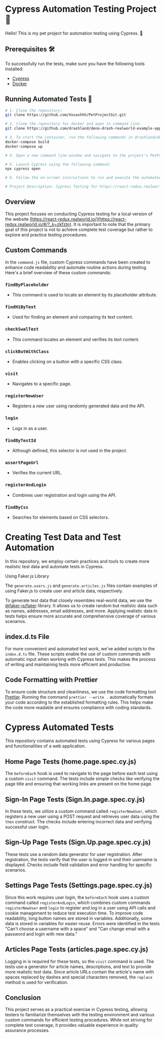 # Cypress Automation Testing Project 🚀

Hello! This is my pet project for automation testing using Cypress. 🧪

## Prerequisites 🛠️

To successfully run the tests, make sure you have the following tools installed:

- [Cypress](https://www.cypress.io/)
- [Docker](https://www.docker.com/)

## Running Automated Tests 🏃

```bash
# 1. Clone the repository:
git clone https://github.com/Vovashhh/PetProjectGit.git

# 2. Clone the repository for docker and open in command line:
git clone https://github.com/drashland/deno-drash-realworld-example-app.git

# 3. To start the container, run the following commands in drashland/deno-drash-realworld:
docker-compose build
docker-compose up

# 4. Open a new command line window and navigate to the project's PetProjectGit.

# 5. Launch Cypress using the following command:
npx cypress open

# 6. Follow the on-screen instructions to run and execute the automated tests. 🧐

# Project Description: Cypress Testing for https://react-redux.realworld.io/

```

## Overview

This project focuses on conducting Cypress testing for a local version of the website [https://react-redux.realworld.io/](https://react-redux.realworld.io/#/?_k=zkfztn). It is important to note that the primary goal of this project is not to achieve complete test coverage but rather to explore and practice testing procedures.

## Custom Commands

In the `command.js` file, custom Cypress commands have been created to enhance code readability and automate routine actions during testing. Here's a brief overview of these custom commands:

### `findByPlaceholder`

- This command is used to locate an element by its placeholder attribute.

### `findH1ByText`

- Used for finding an element and comparing its text content.

### `checkSwalText`

- This command locates an element and verifies its text content.

### `clickButWithClass`

- Enables clicking on a button with a specific CSS class.

### `visit`

- Navigates to a specific page.

### `registerNewUser`

- Registers a new user using randomly generated data and the API.

### `login`

- Logs in as a user.

### `findByTestId`

- Although defined, this selector is not used in the project.

### `assertPageUrl`

- Verifies the current URL.

### `registerAndLogin`

- Combines user registration and login using the API.

### `findByCss`

- Searches for elements based on CSS selectors.

# Creating Test Data and Test Automation

In this repository, we employ certain practices and tools to create more realistic test data and automate tests in Cypress.

Using Faker.js Library

The `generate.users.js` and `generate.articles.js` files contain examples of using Faker.js to create user and article data, respectively.

To generate test data that closely resembles real-world data, we use the [@faker-js/faker](https://github.com/marak/Faker.js/) library. It allows us to create random but realistic data such as names, addresses, email addresses, and more. Applying realistic data in tests helps ensure more accurate and comprehensive coverage of various scenarios.

## index.d.ts File

For more convenient and automated test work, we've added scripts to the `index.d.ts` file. These scripts enable the use of custom commands with automatic input when working with Cypress tests. This makes the process of writing and maintaining tests more efficient and productive.

## Code Formatting with Prettier

To ensure code structure and cleanliness, we use the code formatting tool [Prettier](https://prettier.io/). Running the command `prettier --write .` automatically formats your code according to the established formatting rules. This helps make the code more readable and ensures compliance with coding standards.

# Cypress Automated Tests

This repository contains automated tests using Cypress for various pages and functionalities of a web application.

## Home Page Tests (home.page.spec.cy.js)

The `beforeEach` hook is used to navigate to the page before each test using a custom `visit` command. The tests include simple checks like verifying the page title and ensuring that working links are present on the home page.

## Sign-In Page Tests (Sign.In.page.spec.cy.js)

In these tests, we utilize a custom command called `registerNewUser`, which registers a new user using a POST request and retrieves user data using the `then` construct. The checks include entering incorrect data and verifying successful user login.

## Sign-Up Page Tests (Sign.Up.page.spec.cy.js)

These tests use a random data generator for user registration. After registration, the tests verify that the user is logged in and their username is displayed. Checks include field validation and error handling for specific scenarios.

## Settings Page Tests (Settings.page.spec.cy.js)

Since this work requires user login, the `beforeEach` hook uses a custom command called `registerAndLogin`, which combines custom commands `registerNewUser` and `login` to register and log in a user using API calls and cookie management to reduce test execution time. To improve code readability, long button names are stored in variables. Additionally, some data is stored in variables for easier reuse. Errors were identified in the tests "Can't choose a username with a space" and "Can change email with a password and login with new data."

## Articles Page Tests (articles.page.spec.cy.js)

Logging in is required for these tests, so the `visit` command is used. The tests use a generator for article names, descriptions, and text to provide more realistic test data. Since article URLs contain the article's name with spaces replaced by dashes and special characters removed, the `replace` method is used for verification.

## Conclusion

This project serves as a practical exercise in Cypress testing, allowing testers to familiarize themselves with the testing environment and various custom commands for efficient testing procedures. While not striving for complete test coverage, it provides valuable experience in quality assurance processes.